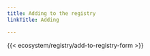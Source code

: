 ```yaml
---
title: Adding to the registry
linkTitle: Adding

---
```


{{< ecosystem/registry/add-to-registry-form >}}



[data/registry]:
  https://github.com/open-telemetry/opentelemetry.io/tree/main/data/registry
[pull request]:
  https://docs.github.com/en/pull-requests/collaborating-with-pull-requests/proposing-changes-to-your-work-with-pull-requests/creating-a-pull-request
[registry-entry.yml]:
  https://github.com/open-telemetry/opentelemetry.io/tree/main/templates/registry-entry.yml
[marketing guidelines]: /community/marketing-guidelines/
[trademark usage guidelines]:
  https://www.linuxfoundation.org/legal/trademark-usage
